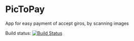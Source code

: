 # PicToPay
App for easy payment of accept giros, by scanning images

Build status:
[![Build Status](https://travis-ci.org/scala-academy/pic2pay.svg?branch=master)](https://travis-ci.org/scala-academy/pic2pay)

